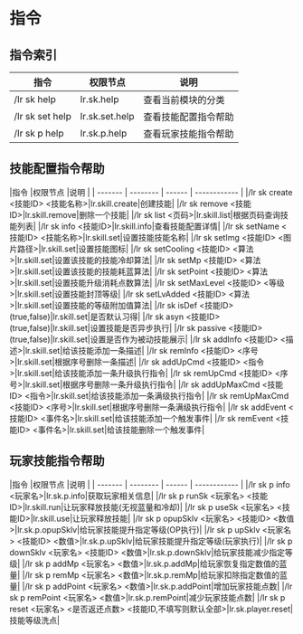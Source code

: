 # 指令

## 指令索引

|指令      |权限节点 |说明          |
| -------- | ------ | ------------ |
|/lr sk help|lr.sk.help|查看当前模块的分类|
|/lr sk set help|lr.sk.set.help|查看技能配置指令帮助|
|/lr sk p help|lr.sk.p.help|查看玩家技能指令帮助|


## 技能配置指令帮助

|指令      |权限节点 |说明          |
| ------- | -------- | ------ | ------------ |
|/lr sk create <技能ID> <技能名称>|lr.skill.create|创建技能|
|/lr sk remove <技能ID>|lr.skill.remove|删除一个技能|
|/lr sk list <页码>|lr.skill.list|根据页码查询技能列表|
|/lr sk info <技能ID>|lr.skill.info|查看技能配置详情|
|/lr sk setName <技能ID> <技能名称>|lr.skill.set|设置技能技能名称|
|/lr sk setImg <技能ID> <图片路径>|lr.skill.set|设置技能图标|
|/lr sk setCooling <技能ID> <算法>|lr.skill.set|设置该技能的技能冷却算法|
|/lr sk setMp <技能ID> <算法>|lr.skill.set|设置该技能的技能耗蓝算法|
|/lr sk setPoint <技能ID> <算法>|lr.skill.set|设置技能升级消耗点数算法|
|/lr sk setMaxLevel <技能ID> <等级>|lr.skill.set|设置技能封顶等级|
|/lr sk setLvAdded <技能ID> <算法>|lr.skill.set|设置技能的等级附加值算法|
|/lr sk isDef <技能ID> (true,false)|lr.skill.set|是否默认习得|
|/lr sk asyn <技能ID> (true,false)|lr.skill.set|设置技能是否异步执行|
|/lr sk passive <技能ID> (true,false)|lr.skill.set|设置是否作为被动技能展示|
|/lr sk addInfo <技能ID> <描述>|lr.skill.set|给该技能添加一条描述|
|/lr sk remInfo <技能ID> <序号>|lr.skill.set|根据序号删除一条描述|
|/lr sk addUpCmd <技能ID> <指令>|lr.skill.set|给该技能添加一条升级执行指令|
|/lr sk remUpCmd <技能ID> <序号>|lr.skill.set|根据序号删除一条升级执行指令|
|/lr sk addUpMaxCmd <技能ID> <指令>|lr.skill.set|给该技能添加一条满级执行指令|
|/lr sk remUpMaxCmd <技能ID> <序号>|lr.skill.set|根据序号删除一条满级执行指令|
|/lr sk addEvent <技能ID> <事件名>|lr.skill.set|给该技能添加一个触发事件|
|/lr sk remEvent <技能ID> <事件名>|lr.skill.set|给该技能删除一个触发事件|


## 玩家技能指令帮助

|指令      |权限节点 |说明          |
| ------- | -------- | ------ | ------------ |
|/lr sk p info <玩家名>|lr.sk.p.info|获取玩家相关信息|
|/lr sk p runSk <玩家名> <技能ID>|lr.skill.run|让玩家释放技能(无视蓝量和冷却)|
|/lr sk p useSk <玩家名> <技能ID>|lr.skill.use|让玩家释放技能|
|/lr sk p opupSklv <玩家名> <技能ID> <数值>|lr.sk.p.opupSklv|给玩家技能提升指定等级(OP执行)|
|/lr sk p upSklv <玩家名> <技能ID> <数值>|lr.sk.p.upSklv|给玩家技能提升指定等级(玩家执行)|
|/lr sk p downSklv <玩家名> <技能ID> <数值>|lr.sk.p.downSklv|给玩家技能减少指定等级|
|/lr sk p addMp <玩家名> <数值>|lr.sk.p.addMp|给玩家恢复指定数值的蓝量|
|/lr sk p remMp <玩家名> <数值>|lr.sk.p.remMp|给玩家扣除指定数值的蓝量|
|/lr sk p addPoint <玩家名> <数值>|lr.sk.p.addPoint|增加玩家技能点数|
|/lr sk p remPoint <玩家名> <数值>|lr.sk.p.remPoint|减少玩家技能点数|
|/lr sk p reset <玩家名> <是否返还点数> <技能ID,不填写则默认全部>|lr.sk.player.reset|技能等级洗点|